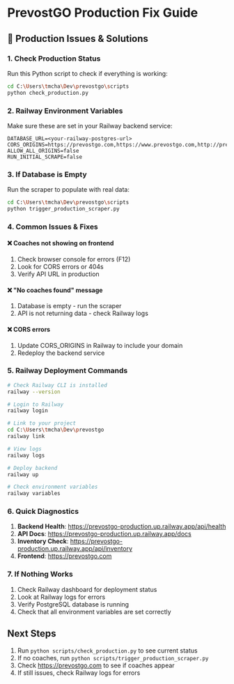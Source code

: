 # PrevostGO Production Fix Guide

## 🚨 Production Issues & Solutions

### 1. Check Production Status
Run this Python script to check if everything is working:
```bash
cd C:\Users\tmcha\Dev\prevostgo\scripts
python check_production.py
```

### 2. Railway Environment Variables
Make sure these are set in your Railway backend service:

```
DATABASE_URL=<your-railway-postgres-url>
CORS_ORIGINS=https://prevostgo.com,https://www.prevostgo.com,http://prevostgo.com,http://www.prevostgo.com
ALLOW_ALL_ORIGINS=false
RUN_INITIAL_SCRAPE=false
```

### 3. If Database is Empty
Run the scraper to populate with real data:
```bash
cd C:\Users\tmcha\Dev\prevostgo\scripts
python trigger_production_scraper.py
```

### 4. Common Issues & Fixes

#### ❌ Coaches not showing on frontend
1. Check browser console for errors (F12)
2. Look for CORS errors or 404s
3. Verify API URL in production

#### ❌ "No coaches found" message
1. Database is empty - run the scraper
2. API is not returning data - check Railway logs

#### ❌ CORS errors
1. Update CORS_ORIGINS in Railway to include your domain
2. Redeploy the backend service

### 5. Railway Deployment Commands
```bash
# Check Railway CLI is installed
railway --version

# Login to Railway
railway login

# Link to your project
cd C:\Users\tmcha\Dev\prevostgo
railway link

# View logs
railway logs

# Deploy backend
railway up

# Check environment variables
railway variables
```

### 6. Quick Diagnostics
1. **Backend Health**: https://prevostgo-production.up.railway.app/api/health
2. **API Docs**: https://prevostgo-production.up.railway.app/docs
3. **Inventory Check**: https://prevostgo-production.up.railway.app/api/inventory
4. **Frontend**: https://prevostgo.com

### 7. If Nothing Works
1. Check Railway dashboard for deployment status
2. Look at Railway logs for errors
3. Verify PostgreSQL database is running
4. Check that all environment variables are set correctly

## Next Steps
1. Run `python scripts/check_production.py` to see current status
2. If no coaches, run `python scripts/trigger_production_scraper.py`
3. Check https://prevostgo.com to see if coaches appear
4. If still issues, check Railway logs for errors
